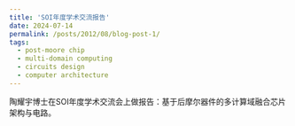 ```yaml
---
title: 'SOI年度学术交流报告'
date: 2024-07-14
permalink: /posts/2012/08/blog-post-1/
tags:
  - post-moore chip
  - multi-domain computing
  - circuits design
  - computer architecture
---
```


陶耀宇博士在SOI年度学术交流会上做报告：基于后摩尔器件的多计算域融合芯片架构与电路。

